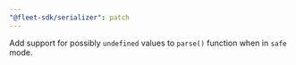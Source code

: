 ```yaml
---
"@fleet-sdk/serializer": patch
---
```


Add support for possibly `undefined` values to `parse()` function when in `safe` mode.
